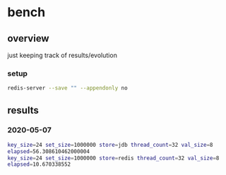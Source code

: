 # bench
## overview
just keeping track of results/evolution

### setup
```bash
redis-server --save "" --appendonly no
```

## results
### 2020-05-07
```bash
key_size=24 set_size=1000000 store=jdb thread_count=32 val_size=8
elapsed=56.308610462000004
key_size=24 set_size=1000000 store=redis thread_count=32 val_size=8
elapsed=10.670338552
```